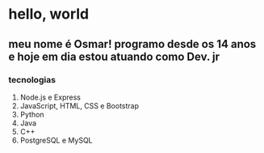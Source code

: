 # hello, world

## meu nome é Osmar! programo desde os 14 anos e hoje em dia estou atuando como Dev. jr

### tecnologias
1. Node.js e Express
2. JavaScript, HTML, CSS e Bootstrap
3. Python
4. Java
5. C++
6. PostgreSQL e MySQL

